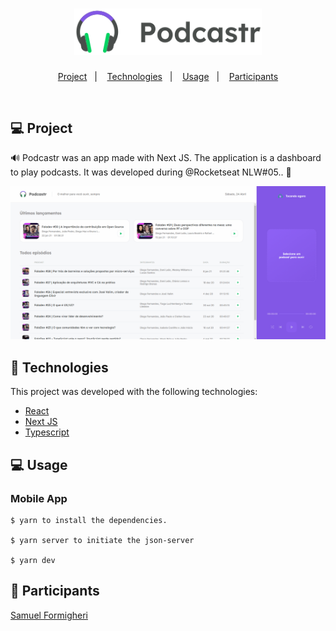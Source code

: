 <h1 align="center">
   <img
        alt="Podcastr"
        title="Podcastr"
        src=".github/logo.svg"
        width="300"
    />
</h1>
 

<p align="center">
  <a href="#-projeto">Project</a>&nbsp;&nbsp;&nbsp;|&nbsp;&nbsp;&nbsp;
  <a href="#-tecnologias">Technologies</a>&nbsp;&nbsp;&nbsp;|&nbsp;&nbsp;&nbsp;
  <a href="#-usage">Usage</a>&nbsp;&nbsp;&nbsp;|&nbsp;&nbsp;&nbsp;
  <a href="#-participants">Participants</a>
</p>

<br>

## 💻 Project

🔊 Podcastr was an app made with Next JS. The application is a dashboard to play podcasts. It was developed during @Rocketseat NLW#05.. 💜

<p align="center">
    <img
        alt="Podcastr"
        title="Podcastr"
        src=".github/podcastr.gif"
    />
</p>

## 🚀 Technologies

This project was developed with the following technologies:

- [React](https://reactjs.org/)
- [Next JS](https://nextjs.org/)
- [Typescript](https://www.typescriptlang.org/)

## 💻 Usage

 ### Mobile App
  
    $ yarn to install the dependencies.
    
    $ yarn server to initiate the json-server

    $ yarn dev
    


## 👥 Participants

[Samuel Formigheri](https://github.com/SamuelFormigheri)